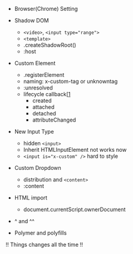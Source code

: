 
* Browser(Chrome) Setting

* Shadow DOM
  * `<video>`, `<input type="range">`
  * `<template>`
  * .createShadowRoot()
  * :host

* Custom Element
  * .registerElement
  * naming: x-custom-tag or unknowntag
  * :unresolved
  * lifecycle callback[[1][1]
    * created
    * attached
    * detached
    * attributeChanged

* New Input Type
  * hidden `<input>`
  * Inherit HTMLInputElement not works now
  * `<input is="x-custom" />` hard to style

* Custom Dropdown
  * distribution and `<content>`
  * :content

* HTML import
  * document.currentScript.ownerDocument

* ^ and ^^

* Polymer and polyfills

!! Things changes all the time !!

[1]:https://www.w3.org/Bugs/Public/show_bug.cgi?id=24314

